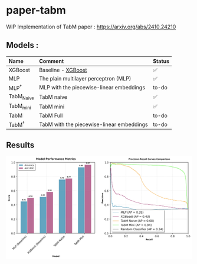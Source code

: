 # paper-tabm

WIP Implementation of TabM paper : https://arxiv.org/abs/2410.24210

## Models :

| Name                            | Comment                                                          | Status |
| :------------------------------ | :--------------------------------------------------------------- | :------|
| $\mathrm{XGBoost}$              | Baseline - [XGBoost](https://xgboost.readthedocs.io/en/stable/)  |   ✅   |
| $\mathrm{MLP}$                  | The plain multilayer perceptron (MLP)                            |   ✅   |
| $\mathrm{MLP^\dagger}$          | MLP with the piecewise-linear embeddings                         | to-do  |
| $\mathrm{TabM_{Naive}}$         | TabM naive                                                       |   ✅   |
| $\mathrm{TabM_{mini}}$          | TabM mini                                                        |   ✅   |
| $\mathrm{TabM}$                 | TabM Full                                                        | to-do  |
| $\mathrm{TabM^\dagger}$         | TabM with the piecewise-linear embeddings                        | to-do  |

## Results

![WIP Results](./results/output.png)